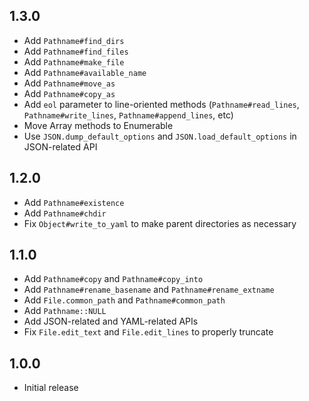## 1.3.0

* Add `Pathname#find_dirs`
* Add `Pathname#find_files`
* Add `Pathname#make_file`
* Add `Pathname#available_name`
* Add `Pathname#move_as`
* Add `Pathname#copy_as`
* Add `eol` parameter to line-oriented methods (`Pathname#read_lines`,
  `Pathname#write_lines`, `Pathname#append_lines`, etc)
* Move Array methods to Enumerable
* Use `JSON.dump_default_options` and `JSON.load_default_options` in
  JSON-related API


## 1.2.0

* Add `Pathname#existence`
* Add `Pathname#chdir`
* Fix `Object#write_to_yaml` to make parent directories as necessary


## 1.1.0

* Add `Pathname#copy` and `Pathname#copy_into`
* Add `Pathname#rename_basename` and `Pathname#rename_extname`
* Add `File.common_path` and `Pathname#common_path`
* Add `Pathname::NULL`
* Add JSON-related and YAML-related APIs
* Fix `File.edit_text` and `File.edit_lines` to properly truncate


## 1.0.0

* Initial release
